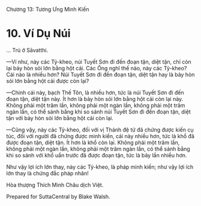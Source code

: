  

Chương 13: Tương Ưng Minh Kiến

# 10\. Ví Dụ Núi

… Trú ở Sāvatthi.

—Ví như, này các Tỷ-kheo, núi Tuyết Sơn đi đến đoạn tận, diệt tận, chỉ còn lại bảy hòn sỏi lớn bằng hột cải. Các Ông nghĩ thế nào, này các Tỷ-kheo? Cái nào là nhiều hơn? Núi Tuyết Sơn đi đến đoạn tận, diệt tận hay là bảy hòn sỏi lớn bằng hột cải được còn lại?

—Chính cái này, bạch Thế Tôn, là nhiều hơn, tức là núi Tuyết Sơn đi đến đoạn tận, diệt tận này. Ít hơn là bảy hòn sỏi lớn bằng hột cải còn lại này. Không phải một trăm lần, không phải một ngàn lần, không phải một trăm ngàn lần, có thể sánh bằng khi so sánh núi Tuyết Sơn đi đến đoạn tận, diệt tận với bảy hòn sỏi lớn bằng hột cải còn lại.

—Cũng vậy, này các Tỷ-kheo, đối với vị Thánh đệ tử đã chứng được kiến cụ túc, đối với người đã chứng được minh kiến, cái này nhiều hơn, tức là khổ đã được đoạn tận, diệt tận. Ít hơn là khổ còn lại. Không phải một trăm lần, không phải một ngàn lần, không phải một trăm ngàn lần, có thể sánh bằng khi so sánh với khổ uẩn trước đã được đoạn tận, tức là bảy lần nhiều hơn.

Như vậy lợi ích lớn thay, này các Tỷ-kheo, là pháp minh kiến; như vậy lợi ích lớn thay là chứng đắc pháp nhãn!

Hòa thượng Thích Minh Châu dịch Việt.

Prepared for SuttaCentral by Blake Walsh.